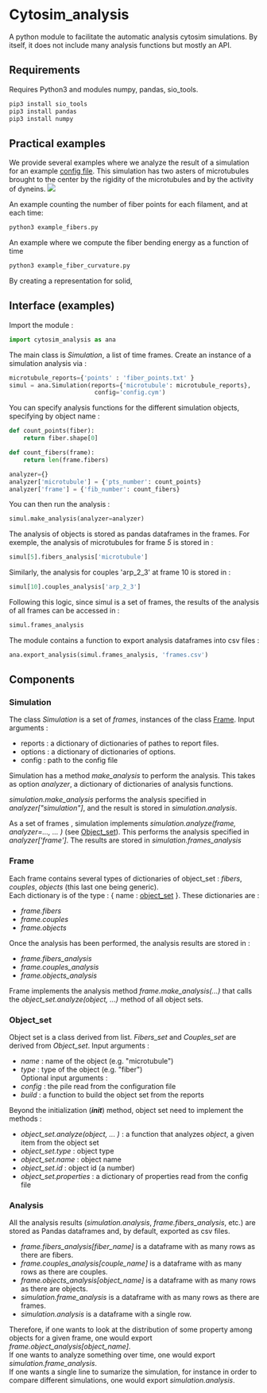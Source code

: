 # Cytosim_analysis
A python module to facilitate the automatic analysis cytosim simulations.
By itself, it does not include many analysis functions but mostly an API.



## Requirements
Requires Python3 and modules numpy, pandas, sio_tools. 
```bash
pip3 install sio_tools 
pip3 install pandas
pip3 install numpy
```

## Practical examples
We provide several examples where we analyze the result of a simulation for an example [config file](examples/example.cym). 
This simulation has two asters of microtubules brought to the center by the rigidity of the microtubules and by the activity of dyneins.
![](examples/example.jpg) 

An example counting the number of fiber points for each filament, and at each time:
```bash
python3 example_fibers.py
```
An example where we compute the fiber bending energy as a function of time
```bash
python3 example_fiber_curvature.py
```
By creating a representation for solid, 


## Interface (examples)
Import the module : 
```python
import cytosim_analysis as ana
```

The main class is *Simulation*, a list of time frames. Create an instance of a simulation analysis via :
```python
microtubule_reports={'points' : 'fiber_points.txt' }
simul = ana.Simulation(reports={'microtubule': microtubule_reports},
                        config='config.cym') 
```

You can specify analysis functions for the different simulation objects, specifying by object name :
```python
def count_points(fiber):
    return fiber.shape[0]

def count_fibers(frame):
    return len(frame.fibers)

analyzer={}
analyzer['microtubule'] = {'pts_number': count_points}
analyzer['frame'] = {'fib_number': count_fibers}
```

You can then run the analysis :
```python
simul.make_analysis(analyzer=analyzer)
```

The analysis of objects is stored as pandas dataframes in the frames. For exemple, the analysis of microtubules for frame *5* is stored in :
```python
simul[5].fibers_analysis['microtubule']
```
Similarly, the analysis for couples 'arp_2_3' at frame 10 is stored in :
```python
simul[10].couples_analysis['arp_2_3']
```
Following this logic, since simul is a set of frames, the results of the analysis of all frames can be accessed in :
```python
simul.frames_analysis
```

The module contains a function to export analysis dataframes into csv files :
```python
ana.export_analysis(simul.frames_analysis, 'frames.csv')
```

## Components

### Simulation
The class *Simulation* is a set of *frames*, instances of the class [Frame](#frame). Input arguments : 
- reports : a dictionary of dictionaries of pathes to report files.
- options : a dictionary of dictionaries of options.
- config : path to the config file

Simulation has a method *make_analysis* to perform the analysis. 
This takes as option *analyzer*, a dictionary of dictionaries of analysis functions.  

*simulation.make_analysis* performs the analysis specified in *analyzer["simulation"]*, 
and the result is stored in *simulation.analysis*.  

As a set of frames , simulation implements *simulation.analyze(frame, analyzer=..., ... )* (see [Object_set](#object_set)).
This performs the analysis specified in *analyzer['frame']*. The results are stored in *simulation.frames_analysis*
 
### Frame
Each frame contains several types of dictionaries of object_set : *fibers*,  *couples*, *objects* (this last one being generic).  
Each dictionary is of the type : { name : [object_set](#object_set) }.
These dictionaries are :
- *frame.fibers*
- *frame.couples*
- *frame.objects*

Once the analysis has been performed, the analysis results are stored in :
- *frame.fibers_analysis*
- *frame.couples_analysis*
- *frame.objects_analysis*

Frame implements the analysis method *frame.make_analysis(...)* that calls the *object_set.analyze(object, ...)* method of all object sets. 
 
### Object_set
Object set is a class derived from list. *Fibers_set* and *Couples_set* are derived from *Object_set*. Input arguments :
- *name* : name of the object (e.g. "microtubule")
- *type* : type of the object (e.g. "fiber")  
Optional input arguments :
- *config* : the pile read from the configuration file
- *build* : a function to build the object set from the reports  
 
Beyond the initialization (*__init__*) method, object set need to implement the methods :
- *object_set.analyze(object, ... )* : a function that analyzes *object*, a given item from the object set
- *object_set.type* : object type 
- *object_set.name* : object name 
- *object_set.id* : object id (a number) 
- *object_set.properties* : a dictionary of properties read from the config file

### Analysis
All the analysis results (*simulation.analysis*, *frame.fibers_analysis*, etc.) are stored as Pandas dataframes and, by default, exported as csv files.
- *frame.fibers_analysis[fiber_name]* is a dataframe with as many rows as there are fibers.
- *frame.couples_analysis[couple_name]* is a dataframe with as many rows as there are couples.
- *frame.objects_analysis[object_name]* is a dataframe with as many rows as there are objects.
- *simulation.frame_analysis* is a dataframe with as many rows as there are frames.
- *simulation.analysis* is a dataframe with a single row.

Therefore, if one wants to look at the distribution of some property among objects for a given frame, 
one would export *frame.object_analysis[object_name]*.  
If one wants to analyze something over time, one would export *simulation.frame_analysis*.  
If one wants a single line to sumarize the simulation, for instance in order to compare different simulations, one would
export *simulation.analysis*.